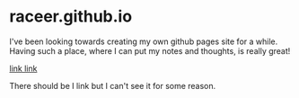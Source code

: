 # raceer.github.io

I've been looking towards creating my own github pages site for a while. Having such a place, where I can put my notes and thoughts, is really great!

[link link](notes.html)

There should be I link but I can't see it for some reason.
